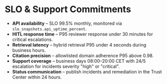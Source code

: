 # SLO & Support Commitments

- **API availability** – SLO 99.5% monthly, monitored via `slo_snapshots.api_uptime_percent`.
- **HITL response time** – P95 reviewer response under 30 minutes for critical escalations.
- **Retrieval latency** – hybrid retrieval P95 under 4 seconds during business hours.
- **Citation precision** – allowlisted domain adherence P95 above 0.98.
- **Support coverage** – business days 08:00–20:00 CET with 24/5 escalation for incidents severity "high" or "critical".
- **Status communication** – publish incidents and remediation in the Trust Center within 24 hours.
